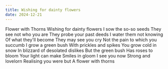 ```yaml
---
title: Wishing for dainty flowers
date: 2024-12-21
---
```


<div class="poetry">

Flower with Thorns
Wishing for dainty flowers
I sow the so-so seeds
They see not who you are
They probe your past deeds
I water them not knowing
Of what they'll become
They may see you cry
Not the pain to which you succumb
I grow a green bush
With prickles and spikes
You grow cold in snow
In blizzard of desolated dislikes
But the green bush
Has roses to bloom
Your light can make
Smiles in gloom
I see you now
Strong and lovelorn
Realising you were but
A flower with thorns 

</div>